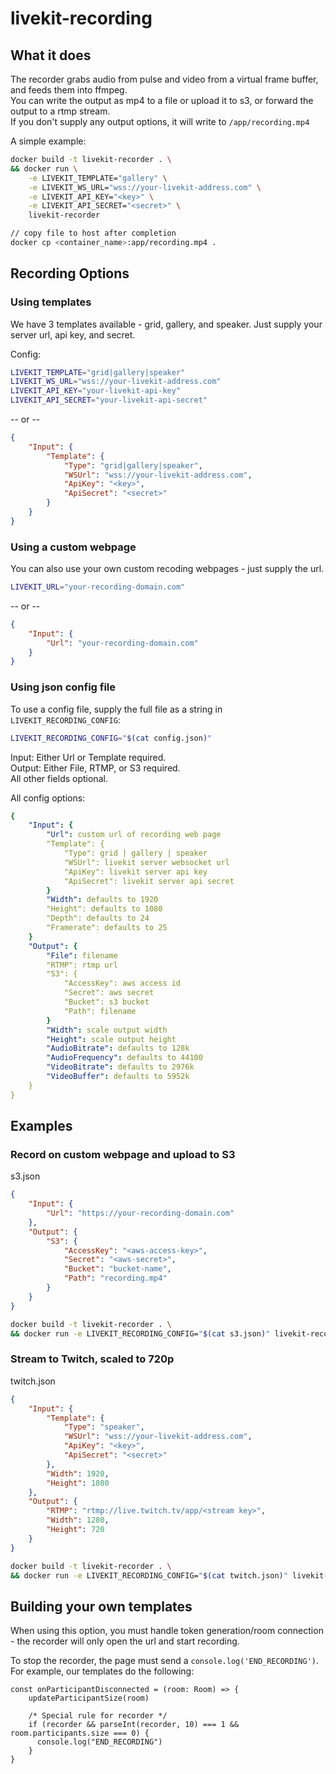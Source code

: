 # livekit-recording

## What it does

The recorder grabs audio from pulse and video from a virtual frame buffer, and feeds them into ffmpeg.  
You can write the output as mp4 to a file or upload it to s3, or forward the output to a rtmp stream.  
If you don't supply any output options, it will write to `/app/recording.mp4`

A simple example:
```bash
docker build -t livekit-recorder . \
&& docker run \
    -e LIVEKIT_TEMPLATE="gallery" \
    -e LIVEKIT_WS_URL="wss://your-livekit-address.com" \
    -e LIVEKIT_API_KEY="<key>" \
    -e LIVEKIT_API_SECRET="<secret>" \
    livekit-recorder

// copy file to host after completion
docker cp <container_name>:app/recording.mp4 .
```

## Recording Options

### Using templates

We have 3 templates available - grid, gallery, and speaker. Just supply your server url, api key, and secret.

Config:
```bash
LIVEKIT_TEMPLATE="grid|gallery|speaker"
LIVEKIT_WS_URL="wss://your-livekit-address.com"
LIVEKIT_API_KEY="your-livekit-api-key"
LIVEKIT_API_SECRET="your-livekit-api-secret"
```
 -- or --

```json
{   
    "Input": {
        "Template": {
            "Type": "grid|gallery|speaker",
            "WSUrl": "wss://your-livekit-address.com",
            "ApiKey": "<key>",
            "ApiSecret": "<secret>"
        }
    }
}
```

### Using a custom webpage

You can also use your own custom recoding webpages - just supply the url.  
```bash
LIVEKIT_URL="your-recording-domain.com"
```
 -- or --
```json
{   
    "Input": {
        "Url": "your-recording-domain.com"
    }
}
```

### Using json config file

To use a config file, supply the full file as a string in `LIVEKIT_RECORDING_CONFIG`:
```bash
LIVEKIT_RECORDING_CONFIG="$(cat config.json)"
```
Input: Either Url or Template required.  
Output: Either File, RTMP, or S3 required.  
All other fields optional.

All config options:
```yaml
{   
    "Input": {
        "Url": custom url of recording web page
        "Template": {
            "Type": grid | gallery | speaker
            "WSUrl": livekit server websocket url
            "ApiKey": livekit server api key
            "ApiSecret": livekit server api secret
        }
        "Width": defaults to 1920
        "Height": defaults to 1080
        "Depth": defaults to 24
        "Framerate": defaults to 25
    }
    "Output": {
        "File": filename
        "RTMP": rtmp url
        "S3": {
            "AccessKey": aws access id
            "Secret": aws secret
            "Bucket": s3 bucket
            "Path": filename
        }
        "Width": scale output width
        "Height": scale output height
        "AudioBitrate": defaults to 128k
        "AudioFrequency": defaults to 44100
        "VideoBitrate": defaults to 2976k
        "VideoBuffer": defaults to 5952k
    }
}
```

## Examples

### Record on custom webpage and upload to S3

s3.json
```json
{
    "Input": {
        "Url": "https://your-recording-domain.com"
    },
    "Output": {
        "S3": {
            "AccessKey": "<aws-access-key>",
            "Secret": "<aws-secret>",
            "Bucket": "bucket-name",
            "Path": "recording.mp4"
        }
    }
}
```

```bash
docker build -t livekit-recorder . \
&& docker run -e LIVEKIT_RECORDING_CONFIG="$(cat s3.json)" livekit-recorder
```

### Stream to Twitch, scaled to 720p

twitch.json
```json
{
    "Input": {
        "Template": {
            "Type": "speaker",
            "WSUrl": "wss://your-livekit-address.com",
            "ApiKey": "<key>",
            "ApiSecret": "<secret>"
        },
        "Width": 1920,
        "Height": 1080
    },
    "Output": {
        "RTMP": "rtmp://live.twitch.tv/app/<stream key>",
        "Width": 1280,
        "Height": 720
    }
}
```

```bash
docker build -t livekit-recorder . \
&& docker run -e LIVEKIT_RECORDING_CONFIG="$(cat twitch.json)" livekit-recorder
```

## Building your own templates

When using this option, you must handle token generation/room connection - the recorder will only open the url and start recording.

To stop the recorder, the page must send a `console.log('END_RECORDING')`.  
For example, our templates do the following:
```  
const onParticipantDisconnected = (room: Room) => {
    updateParticipantSize(room)

    /* Special rule for recorder */
    if (recorder && parseInt(recorder, 10) === 1 && room.participants.size === 0) {
      console.log("END_RECORDING")
    }
}
```
